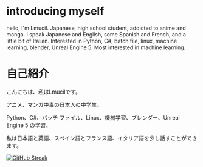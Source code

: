 # introducing myself
hello, I'm Lmucil.
Japanese, high school student, addicted to anime and manga.
I speak Japanese and English, some Spanish and French, and a little bit of Italian.
Interested in Python, C#, batch file, linux, machine learning, blender, Unreal Engine 5.
Most interested in machine learning.

# 自己紹介

こんにちは、私はLmucilです。

アニメ、マンガ中毒の日本人の中学生。

Python、C#、バッチ ファイル、Linux、機械学習、ブレンダー、Unreal Engine 5 の学習。

私は日本語と英語、スペイン語とフランス語、イタリア語を少し話すことができます。

[![GitHub Streak](https://github-readme-streak-stats.herokuapp.com?user=Lmucil&theme=hacker&date_format=n%2Fj%5B%2FY%5D)](https://git.io/streak-stats)

